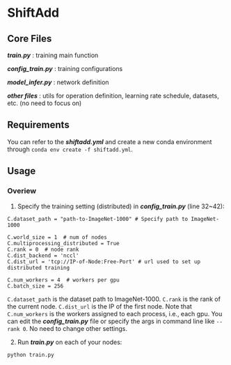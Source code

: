 # ShiftAdd

## Core Files
***train.py*** : training main function 

***config_train.py*** : training configurations

***model_infer.py*** : network definition

***other files*** : utils for operation definition, learning rate schedule, datasets, etc. (no need to focus on) 

## Requirements
You can refer to the ***shiftadd.yml*** and create a new conda environment through `conda env create -f shiftadd.yml`.

## Usage
### Overiew
1. Specify the training setting (distributed) in ***config_train.py*** (line 32~42):
```
C.dataset_path = "path-to-ImageNet-1000" # Specify path to ImageNet-1000

C.world_size = 1  # num of nodes
C.multiprocessing_distributed = True
C.rank = 0  # node rank
C.dist_backend = 'nccl'
C.dist_url = 'tcp://IP-of-Node:Free-Port' # url used to set up distributed training

C.num_workers = 4  # workers per gpu
C.batch_size = 256
```
`C.dataset_path` is the dataset path to ImageNet-1000. `C.rank` is the rank of the current node. `C.dist_url` is the IP of the first node. Note that `C.num_workers` is the workers assigned to each process, i.e., each gpu. You can edit the ***config_train.py*** file or specify the args in command line like `--rank 0`. No need to change other settings.

2. Run ***train.py*** on each of your nodes: 
```
python train.py
```
